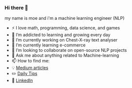 ### Hi there 👋

my name is moe and i'm a machine learning engineer (NLP)

- :zap: I love math, programming, data science, and games
- 🌱 I’m addicted to learning and growing every day
- 🔭 I’m currently working on Chest-X-ray text analyser
- 🌱 I’m currently learning e-commerce
- 👯 I’m looking to collaborate on open-source NLP projects
- 💬 Ask me about anything related to Machine-learning
- 📫 How to find me: 
- :bulb: [Medium articles]()
- :pencil2: [Daily Tips](https://mathdatasimplified.com/)
- :office: [LinkedIn]()
